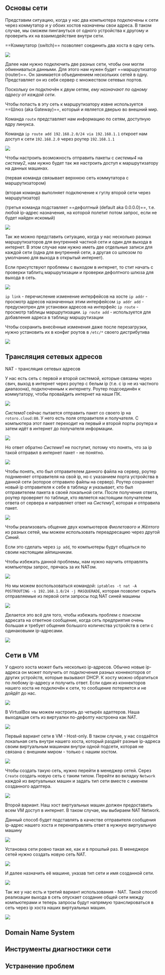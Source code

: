 
## Основы сети

Представим ситуацию, когда у нас два компьютера подключены к сети через коммутатор и у обоих хостов назначены свои адреса. В таком случае, мы сможем пингануться от одного устройства к другому и проверить их на взаимодействие внутри сети.

==Коммутатор (switch)== позволяет соединить два хоста в одну сеть.

![](_png/Pasted%20image%2020240721170346.png)

Далее нам нужно подключить две разных сети, чтобы они могли обмениваться данными. Для этого нам нужен будет ==маршрутизатор (router)==. Он занимается объединением нескольких сетей в одну. Представляет он из себя сервер с множеством сетевых портов.

Поскольку он подключён к двум сетям, *ему назначают по одному адресу от каждой сети*.

Чтобы попасть в эту сеть к маршрутизатору извне используется ==Шлюз (aka Gateway)==, который и является дверью во внешний мир. 

Команда `route` представляет нам информацию по сетям, доступную ядру линукса.

Команда `ip route add 192.168.2.0/24 via 192.168.1.1` откроет нам доступ к сети `192.168.2.0` через роутер `192.168.1.1`

![](_png/Pasted%20image%2020240721171549.png)

Чтобы настроить возможность отправить пакеты с *системы4* на *систему2*, нам нужно будет так же настроить доступ к маршрутизатору на данных машинах.

(первая команда связывает верхнюю сеть коммутатора с маршрутизатором)

(вторая команда выполняет подключение к гуглу второй сети через маршрутизатор)

(третья команда подставляет ==дефолтный (default aka 0.0.0.0)==, т.е. любой ip-адрес назначения, на которой полетит потом запрос, если не будет найден искомый)

![](_png/Pasted%20image%2020240721173246.png)

Так же можно представить ситуацию, когда у нас несколько разных маршрутизаторов для внутренней частной сети и один для выхода в интернет. В этом случае нам нужно иметь две отдельные записи для каждой сети (одна для внутренней сети, а другая со шлюзом по умолчанию для выхода в открытый интернет).

Если присутствуют проблемы с выходом в интернет, то стит начать с проверки таблитц маршрутизации и проверки дефолтного шлюза для выхода в сеть.

![](_png/Pasted%20image%2020240721173652.png)

`ip link` - перечисление изменение интерфейсов на хосте
`ip addr` - просмотр адресов назначенных этим интерфейсом
`ip addr add` - предусмотрен для установки адресов на интерфейс
`ip route` - просмотр таблицы маршрутизации. 
`ip route add` - используется для добавления адреса в таблицу маршрутизации

Чтобы сохранить внесённые изменения даже после перезагрузки, нужно установить их в конфиг роутов в `/etc/*` своего дистрибутива 

![](_png/Pasted%20image%2020240721174550.png)

## Трансляция сетевых адресов

NAT - трансляция сетевых адресов

У нас есть сеть с первой и второй системой, которые связаны через свич, выход в интернет через роутер с белым ip (т.е. с ip не из частного диапазона), подключенным к интернету. Роутер подсоединён к коммутатору, чтобы провайдить интернет на наши ПК.

![](_png/Pasted%20image%2020240810121657.png)

*Система1* сейчас пытается отправить пакет со своего ip на `rotoro.cloud:80`. У него есть поля отправителя и получателя. С компьютера этот пакет переходит на первый и второй порты роутера и затем идёт в интернет до получателя информации.

![](_png/Pasted%20image%2020240810123729.png)

Но ответ обратно *Системе1* не поступит, потому что понять, что за ip такой отправил в интернет пакет - не понятно.

![](_png/Pasted%20image%2020240810123915.png)

Чтобы понять, кто был отправителем данного файла на сервер, роутер поднменяет отправителя на свой ip, но с указанием порта устройства в данной сети (которое отправило файлы на сервер). Роутер сохраняет новый ip отправителя к себе в таблицу и указывает, кто был отправителем пакета в своей локальной сети. После получения ответа, роутер проверяет по таблице, кто является настоящим получателем ответа от сервера и направляет ответ на *Систему1*, которая и отправила пакет.

![](_png/Pasted%20image%2020240810124440.png)

Чтобы реализовать общение двух компьютеров *Фиолетового* и *Жёлтого* из разных сетей, мы можем использовать переадресацию через другой *Синий*. 

Если это сделать через `ip add`, то компьютеры будут общаться по своим настоящим айпишникам.

Чтобы избежать данной проблемы, нам нужно научить отправлять компьютеры запрос, прячась за их NATом.

![](_png/Pasted%20image%2020240810124825.png)

Но мы можем воспользоваться командой: `iptables -t nat -A POSTROUTING -s 192.168.1.0/24 -j MASQUERADE`, которая позволит скрыть отправляемые из первой сети запросы под NAT синей машины

![](_png/Pasted%20image%2020240810125329.png)

Делается это всё для того, чтобы избежать проблем с поиском адресата на ответное сообщение, когда сеть предприятия очень большая и требует общения большого количества устройств в сети с одинаковыми ip-адресами.

![](_png/Pasted%20image%2020240810125601.png)

## Сети в VM

У одного хоста может быть несколько ip-адресов. Обычно новые ip-адреса он может получить от подключения разных коннекоторов от других устройств, которые вызывают DHCP. К хосту можно обратиться по любому ip-адресу и получить ответ. Если один из коннекторов нашего хоста не подключён к сети, то сообщение потеряется и не дойдёт до нас.

![](_png/Pasted%20image%2020240810130612.png)

В VirtualBox мы можем настроить до четырёх адаптеров. Наша выходящая сеть из виртуалки по-дефолту настроена как NAT.  

![](_png/Pasted%20image%2020240810130851.png)

Первый вариант сети в VM - Host-only. В таком случае, у нас создаётся локальная сеть внутри нашего хоста, который раздаёт разные ip-адреса своим виртуальным машинам внутри одной подсети, которая не связана с внешним миром - только с нашим хостом.

![](_png/Pasted%20image%2020240810131359.png)

Чтобы создать такую сеть, нужно перейти в менеджер сетей. Серез `Create` создать новую сеть с таким типом. Перейти во вкладку `Network` каждой из виртуальных машин и задать тип сети вместе с именем созданного адаптера.

![](_png/Pasted%20image%2020240810131525.png)

Второй вариант. Наш хост виртуальных машин должен предоставить всем VM доступ в интернет. В таком случае, мы выбираем NAT Network. 

Данный способ будет подставлять в качестве отправителя сообщения ip-адрес нашего хоста и перенаправлять ответ в нужную виртуальную машину

![](_png/Pasted%20image%2020240810132111.png)

Установка сети ровно такая же, как и в прошлый раз. В менеджере сетей нужно создать новую сеть NAT.

![](_png/Pasted%20image%2020240810132645.png)

И далее назначить её машине, указав тип сети и имя созданной сети.

![](_png/Pasted%20image%2020240810132654.png)

Так же у нас есть и третий вариант использования - NAT. Такой способ реализации выхода в сеть опускает создание общей сети между компьютерами и теперь запросы будут напрямую транслироваться в сеть через ip хоста наших виртуальных машин. 

![](_png/Pasted%20image%2020240810133131.png)


















## Domain Name System















## Инструменты диагностики сети















## Устранение проблем
































